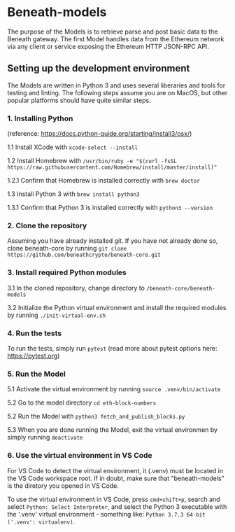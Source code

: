# Beneath-models

The purpose of the Models is to retrieve parse and post basic data to the Beneath gateway. The first Model handles data from the Ethereum network via any client or service exposing the Ethereum HTTP JSON-RPC API.

## Setting up the development environment

The Models are written in Python 3 and uses several liberaries and tools for testing and linting. The following steps assume you are on MacOS, but other popular platforms should have quite similar steps.

### 1. Installing Python

(reference: https://docs.python-guide.org/starting/install3/osx/)

1.1 Install XCode with `xcode-select --install`

1.2 Install Homebrew with `/usr/bin/ruby -e "$(curl -fsSL https://raw.githubusercontent.com/Homebrew/install/master/install)"`

1.2.1 Confirm that Homebrew is installed correctly with `brew doctor`

1.3 Install Python 3 with `brew install python3`

1.3.1 Confirm that Python 3 is installed correctly with `python3 --version`

### 2. Clone the repository

Assuming you have already installed git. If you have not already done so, clone beneath-core by running `git clone https://github.com/beneathcrypto/beneath-core.git`

### 3. Install required Python modules

3.1 In the cloned repository, change directory to `/beneath-core/beneath-models`

3.2 Initialize the Python virtual environment and install the required modules by running `./init-virtual-env.sh`

### 4. Run the tests

To run the tests, simply run `pytest` (read more about pytest options here: https://pytest.org)

### 5. Run the Model

5.1 Activate the virtual environment by running `source .venv/bin/activate`

5.2 Go to the model directory `cd eth-block-numbers`

5.2 Run the Model with `python3 fetch_and_publish_blocks.py`

5.3 When you are done running the Model, exit the virtual environmen by simply running `deactivate`

### 6. Use the virtual environment in VS Code

For VS Code to detect the virtual environment, it (.venv) must be located in the VS Code workspace root. If in doubt, make sure that "beneath-models" is the diretory you opened in VS Code.

To use the virtual environment in VS Code, press `cmd+shift+p`, search and select `Python: Select Interpreter`, and select the Python 3 executable with the '.venv' virtual environment - something like: `Python 3.7.3 64-bit ('.venv': virtualenv)`.